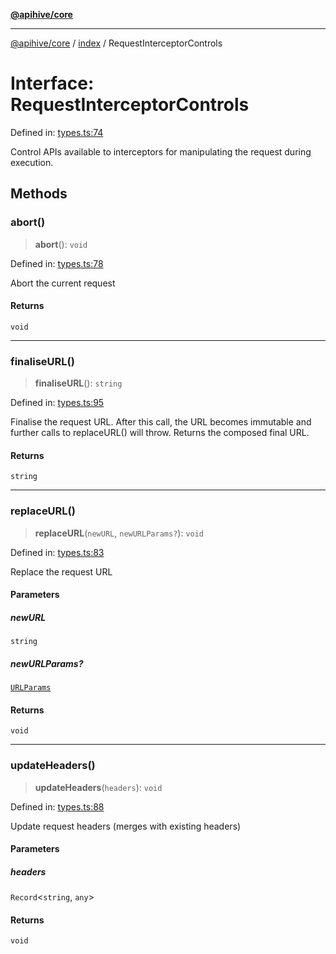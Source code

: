 [**@apihive/core**](../../README.md)

***

[@apihive/core](../../modules.md) / [index](../README.md) / RequestInterceptorControls

# Interface: RequestInterceptorControls

Defined in: [types.ts:74](https://github.com/cleverplatypus/apihive-core/blob/917ef8bbf07171bc9393193650ebef9dbc655327/src/types.ts#L74)

Control APIs available to interceptors for manipulating the request during execution.

## Methods

### abort()

> **abort**(): `void`

Defined in: [types.ts:78](https://github.com/cleverplatypus/apihive-core/blob/917ef8bbf07171bc9393193650ebef9dbc655327/src/types.ts#L78)

Abort the current request

#### Returns

`void`

***

### finaliseURL()

> **finaliseURL**(): `string`

Defined in: [types.ts:95](https://github.com/cleverplatypus/apihive-core/blob/917ef8bbf07171bc9393193650ebef9dbc655327/src/types.ts#L95)

Finalise the request URL. After this call, the URL becomes immutable
and further calls to replaceURL() will throw.
Returns the composed final URL.

#### Returns

`string`

***

### replaceURL()

> **replaceURL**(`newURL`, `newURLParams?`): `void`

Defined in: [types.ts:83](https://github.com/cleverplatypus/apihive-core/blob/917ef8bbf07171bc9393193650ebef9dbc655327/src/types.ts#L83)

Replace the request URL

#### Parameters

##### newURL

`string`

##### newURLParams?

[`URLParams`](../type-aliases/URLParams.md)

#### Returns

`void`

***

### updateHeaders()

> **updateHeaders**(`headers`): `void`

Defined in: [types.ts:88](https://github.com/cleverplatypus/apihive-core/blob/917ef8bbf07171bc9393193650ebef9dbc655327/src/types.ts#L88)

Update request headers (merges with existing headers)

#### Parameters

##### headers

`Record`\<`string`, `any`\>

#### Returns

`void`

